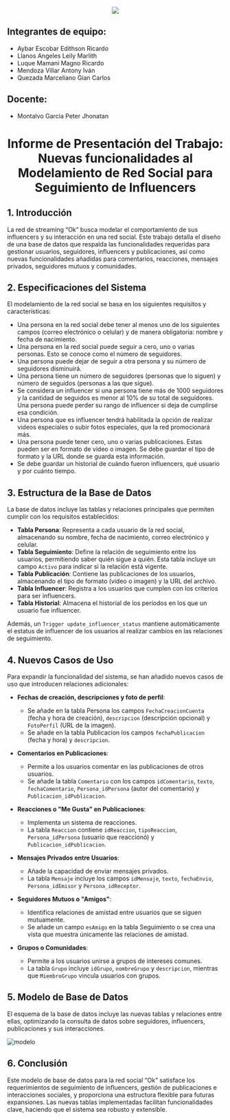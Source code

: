 <p align="center">
  <a href="https://github.com/DenverCoder1/readme-typing-svg">
    <img src="https://readme-typing-svg.herokuapp.com?font=Time+New+Roman&color=F1C40F&size=25&center=true&vCenter=true&width=600&height=100&lines=UNIVERSIDAD+PERUANA+CAYETANO+HEREDIA">
  </a>
</p>

## Integrantes de equipo:
+ Aybar Escobar Edithson Ricardo
+ Llanos Angeles Leily Marlith 
+ Luque Mamani Magno Ricardo 
+ Mendoza Villar Antony Iván 
+ Quezada Marceliano Gian Carlos 
## Docente: 
+ Montalvo Garcia Peter Jhonatan 

<div align="center">
  <h1> Informe de Presentación del Trabajo: Nuevas funcionalidades al Modelamiento de Red Social para Seguimiento de Influencers  </h1>
</div>

## 1. Introducción

La red de streaming “Ok” busca modelar el comportamiento de sus influencers y su interacción en una red social. Este trabajo detalla el diseño de una base de datos que respalda las funcionalidades requeridas para gestionar usuarios, seguidores, influencers y publicaciones, así como nuevas funcionalidades añadidas para comentarios, reacciones, mensajes privados, seguidores mutuos y comunidades.

## 2. Especificaciones del Sistema

El modelamiento de la red social se basa en los siguientes requisitos y características:

- Una persona en la red social debe tener al menos uno de los siguientes campos (correo electrónico o celular) y de manera obligatoria: nombre y fecha de nacimiento.
- Una persona en la red social puede seguir a cero, uno o varias personas. Esto se conoce como el número de seguidores.
- Una persona puede dejar de seguir a otra persona y su número de seguidores disminuirá.
- Una persona tiene un número de seguidores (personas que lo siguen) y número de seguidos (personas a las que sigue).
- Se considera un influencer si una persona tiene más de 1000 seguidores y la cantidad de seguidos es menor al 10% de su total de seguidores. Una persona puede perder su rango de influencer si deja de cumplirse esa condición.
- Una persona que es influencer tendrá habilitada la opción de realizar videos especiales o subir fotos especiales, que la red promocionará más.
- Una persona puede tener cero, uno o varias publicaciones. Estas pueden ser en formato de video o imagen. Se debe guardar el tipo de formato y la URL donde se guarda esta información.
- Se debe guardar un historial de cuándo fueron influencers, qué usuario y por cuánto tiempo.

## 3. Estructura de la Base de Datos

La base de datos incluye las tablas y relaciones principales que permiten cumplir con los requisitos establecidos:

- **Tabla Persona**: Representa a cada usuario de la red social, almacenando su nombre, fecha de nacimiento, correo electrónico y celular.
- **Tabla Seguimiento**: Define la relación de seguimiento entre los usuarios, permitiendo saber quién sigue a quién. Esta tabla incluye un campo `Activo` para indicar si la relación está vigente.
- **Tabla Publicación**: Contiene las publicaciones de los usuarios, almacenando el tipo de formato (video o imagen) y la URL del archivo.
- **Tabla Influencer**: Registra a los usuarios que cumplen con los criterios para ser influencers.
- **Tabla Historial**: Almacena el historial de los períodos en los que un usuario fue influencer.

Además, un `Trigger update_influencer_status` mantiene automáticamente el estatus de influencer de los usuarios al realizar cambios en las relaciones de seguimiento.

## 4. Nuevos Casos de Uso

Para expandir la funcionalidad del sistema, se han añadido nuevos casos de uso que introducen relaciones adicionales:

- **Fechas de creación, descripciones y foto de perfil**:
  - Se añade en la tabla Persona los campos `FechaCreacionCuenta` (fecha y hora de creación), `descripcion` (descripción opcional) y `FotoPerfil` (URL de la imagen).
  - Se añade en la tabla Publicacion los campos `fechaPublicacion` (fecha y hora) y `descripcion`.

- **Comentarios en Publicaciones**:
  - Permite a los usuarios comentar en las publicaciones de otros usuarios.
  - Se añade la tabla `Comentario` con los campos `idComentario`, `texto`, `fechaComentario`, `Persona_idPersona` (autor del comentario) y `Publicacion_idPublicacion`.

- **Reacciones o "Me Gusta" en Publicaciones**:
  - Implementa un sistema de reacciones.
  - La tabla `Reaccion` contiene `idReaccion`, `tipoReaccion`, `Persona_idPersona` (usuario que reaccionó) y `Publicacion_idPublicacion`.

- **Mensajes Privados entre Usuarios**:
  - Añade la capacidad de enviar mensajes privados.
  - La tabla `Mensaje` incluye los campos `idMensaje`, `texto`, `fechaEnvio`, `Persona_idEmisor` y `Persona_idReceptor`.

- **Seguidores Mutuos o "Amigos"**:
  - Identifica relaciones de amistad entre usuarios que se siguen mutuamente.
  - Se añade un campo `esAmigo` en la tabla Seguimiento o se crea una vista que muestra únicamente las relaciones de amistad.

- **Grupos o Comunidades**:
  - Permite a los usuarios unirse a grupos de intereses comunes.
  - La tabla `Grupo` incluye `idGrupo`, `nombreGrupo` y `descripcion`, mientras que `MiembroGrupo` vincula usuarios con grupos.

## 5. Modelo de Base de Datos

El esquema de la base de datos incluye las nuevas tablas y relaciones entre ellas, optimizando la consulta de datos sobre seguidores, influencers, publicaciones y sus interacciones.

![modelo](https://github.com/user-attachments/assets/9323d0aa-4cb5-4e56-aacf-f57f27c74b99)


## 6. Conclusión

Este modelo de base de datos para la red social “Ok” satisface los requerimientos de seguimiento de influencers, gestión de publicaciones e interacciones sociales, y proporciona una estructura flexible para futuras expansiones. Las nuevas tablas implementadas facilitan funcionalidades clave, haciendo que el sistema sea robusto y extensible.

